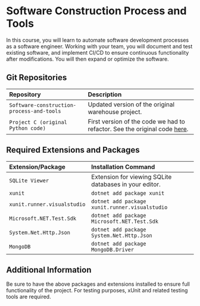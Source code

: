 # Software Construction Process and Tools

In this course, you will learn to automate software development processes as a software engineer. Working with your team, you will document and test existing software, and implement CI/CD to ensure continuous functionality after modifications. You will then expand or optimize the software.

## Git Repositories

| Repository | Description |
| :-------- | :------------------------- |
| `Software-construction-process-and-tools` | Updated version of the original warehouse project. |
| `Project C (original Python code)` | First version of the code we had to refactor. See the original code [here](https://github.com/Revin400/Project_C_Warehousing_01). |

## Required Extensions and Packages

| Extension/Package | Installation Command |
| :-------- | :------------------------- |
| `SQLite Viewer` | Extension for viewing SQLite databases in your editor. |
| `xunit` | `dotnet add package xunit` |
| `xunit.runner.visualstudio` | `dotnet add package xunit.runner.visualstudio` |
| `Microsoft.NET.Test.Sdk` | `dotnet add package Microsoft.NET.Test.Sdk` |
| `System.Net.Http.Json` | `dotnet add package System.Net.Http.Json` |
| `MongoDB` | `dotnet add package MongoDB.Driver` |

## Additional Information

Be sure to have the above packages and extensions installed to ensure full functionality of the project. For testing purposes, xUnit and related testing tools are required.
